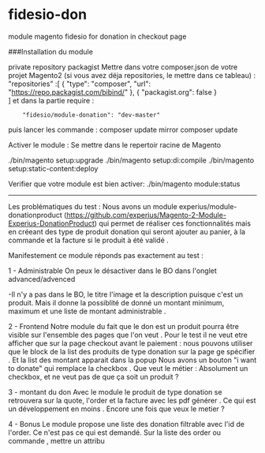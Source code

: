 # fidesio-don
module magento fidesio for donation in checkout page

###Installation du module

private repository packagist
Mettre dans votre composer.json de votre projet Magento2 (si vous avez déja repositories, le mettre dans ce tableau) :
 "repositories" :[   {
            "type": "composer",
            "url": "https://repo.packagist.com/bibind/"
        },
        {
            "packagist.org": false
        }  
]
et dans la partie require :

        "fidesio/module-donation": "dev-master"

puis lancer les commande :
composer update mirror
composer update 

Activer le module :
Se mettre dans le repertoir racine de Magento

./bin/magento setup:upgrade
./bin/magento setup:di:compile
./bin/magento setup:static-content:deploy

Verifier que votre module est bien activer:
./bin/magento module:status

------------------



Les problématiques du test :
Nous avons un module experius/module-donationproduct (https://github.com/experius/Magento-2-Module-Experius-DonationProduct)
qui permet de réaliser ces fonctionnalités mais en créeant des type de produit donation qui seront ajouter au panier, à la commande et la facture si le produit à été validé .

Manifestement ce module réponds pas exactement au test :

1 - Administrable
On peux le désactiver dans le BO dans l'onglet advanced/advenced

-Il n'y a pas dans le BO, le titre l'image et la description  puisque c'est un produit.
Mais il donne la possiblité de donné un montant minimum, maximum et une liste de montant administrable .

2 - Frontend
Notre module du fait que le don est un produit pourra être visible sur l'ensemble des pages que l'on veut .
Pour le test il ne veut etre afficher que sur la page checkout avant le paiement : nous pouvons utiliser que le block de la list des produits de type donation
sur la page ge spécifier .
Et la list des montant apparait dans la popup
Nous avons un bouton "i want to donate" qui remplace la checkbox .
Que veut le métier : 
Absolument un checkbox, et ne veut pas de que ça soit un produit ?

3 - montant du don
Avec le module le produit de type donation se retrouvera sur la quote, l'order et la facture avec les pdf générer .
Ce qui est un développement en moins . Encore une fois que veux le metier ?

4 - Bonus
Le module propose une liste des donation filtrable avec l'id de l'order.
Ce n'est pas ce qui est demandé. Sur la liste des order ou commande , mettre un attribu

